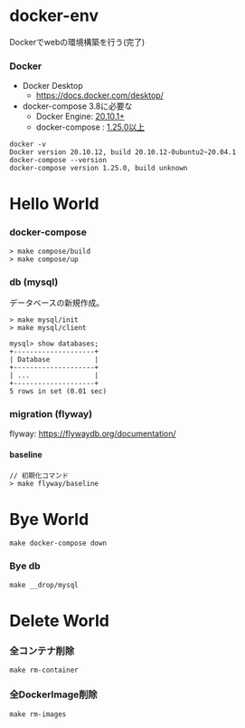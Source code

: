 # docker-env
Dockerでwebの環境構築を行う(完了)

### Docker

- Docker Desktop
  - https://docs.docker.com/desktop/
- docker-compose 3.8に必要な
  - Docker Engine: [20.10.1+](https://docs.docker.com/compose/compose-file/)
  - docker-compose : [1.25.0以上](https://docs.docker.com/compose/release-notes/#1255)

```
docker -v
Docker version 20.10.12, build 20.10.12-0ubuntu2~20.04.1
docker-compose --version
docker-compose version 1.25.0, build unknown
```

# Hello World

### docker-compose
```
> make compose/build
> make compose/up
```

### db (mysql)

データベースの新規作成。
```
> make mysql/init
> make mysql/client

mysql> show databases;
+--------------------+
| Database           |
+--------------------+
| ...                |
+--------------------+
5 rows in set (0.01 sec)

```

### migration (flyway)

flyway: https://flywaydb.org/documentation/

#### baseline
```
// 初期化コマンド
> make flyway/baseline
```

# Bye World
```
make docker-compose down
```

### Bye db
```
make __drop/mysql
```

# Delete World
### 全コンテナ削除
```
make rm-container
```

### 全DockerImage削除
```
make rm-images
```
